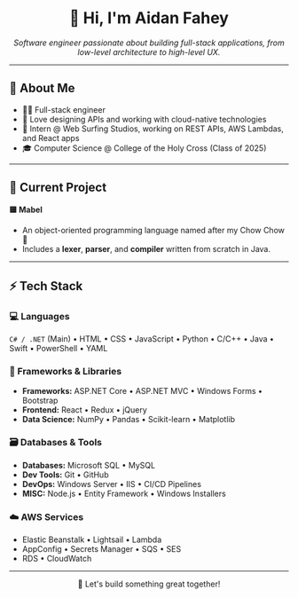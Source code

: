 <h1 align="center">👋 Hi, I'm Aidan Fahey</h1>

<p align="center">
  <em>Software engineer passionate about building full-stack applications, from low-level architecture to high-level UX.</em>
</p>

---

## 🌱 About Me

- 🧑‍💻 Full-stack engineer
- 🔧 Love designing APIs and working with cloud-native technologies
- 💼 Intern @ Web Surfing Studios, working on REST APIs, AWS Lambdas, and React apps  
- 🎓 Computer Science @ College of the Holy Cross (Class of 2025)

---

## 🔭 Current Project

**🟨 Mabel**  
- An object-oriented programming language named after my Chow Chow 🐶 
- Includes a **lexer**, **parser**, and **compiler** written from scratch in Java.

---

## ⚡ Tech Stack

### 💻 Languages
`C# / .NET` (Main) • HTML • CSS • JavaScript • Python • C/C++ • Java • Swift • PowerShell • YAML

### 🧰 Frameworks & Libraries
- **Frameworks:** ASP.NET Core • ASP.NET MVC • Windows Forms • Bootstrap  
- **Frontend:** React • Redux • jQuery
- **Data Science:** NumPy • Pandas • Scikit-learn • Matplotlib  

### 🗃️ Databases & Tools
- **Databases:** Microsoft SQL • MySQL  
- **Dev Tools:** Git • GitHub  
- **DevOps:** Windows Server • IIS • CI/CD Pipelines
- **MISC:** Node.js • Entity Framework • Windows Installers

### ☁️ AWS Services
- Elastic Beanstalk • Lightsail • Lambda  
- AppConfig • Secrets Manager • SQS • SES  
- RDS • CloudWatch

---

<p align="center">
  🚀 Let's build something great together!
</p>
